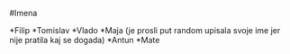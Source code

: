#Imena

*Filip
*Tomislav
*Vlado
*Maja (je prosli put random upisala svoje ime jer nije pratila kaj se dogada)
*Antun
*Mate